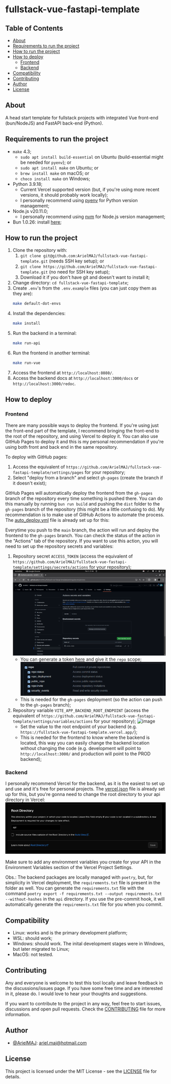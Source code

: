 # fullstack-vue-fastapi-template

## Table of Contents

- [About](#about)
- [Requirements to run the project](#requirements-to-run-the-project)
- [How to run the project](#how-to-run-the-project)
- [How to deploy](#how-to-deploy)
  - [Frontend](#frontend)
  - [Backend](#backend)
- [Compatibility](#compatibility)
- [Contributing](#contributing)
- [Author](#author)
- [License](#license)

## About

A head start template for fullstack projects with integrated Vue front-end (bun/NodeJS) and FastAPI back-end (Python).

## Requirements to run the project

- `make` 4.3;
  - `sudo apt install build-essential` on Ubuntu (build-essential might be needed for `pyenv`); or
  - `sudo apt install make` on Ubuntu; or
  - `brew install make` on macOS; or
  - `choco install make` on Windows;
- Python 3.9.18;
  - Current Vercel supported version (but, if you're using more recent versions, it should probably work locally);
  - I personally recommend using [pyenv](https://github.com/pyenv/pyenv?tab=readme-ov-file#installation) for Python version management;
- Node.js v20.11.0;
  - I personally recommend using [nvm](https://github.com/nvm-sh/nvm?tab=readme-ov-file#installing-and-updating) for Node.js version management;
- Bun 1.0.26: install [here](https://bun.sh/);

## How to run the project

1. Clone the repository with:
   1. `git clone git@github.com:ArielMAJ/fullstack-vue-fastapi-template.git` (needs SSH key setup); or
   2. `git clone https://github.com/ArielMAJ/fullstack-vue-fastapi-template.git` (no need for SSH key setup);
   3. Download it if you don't have git and doesn't want to install it;
2. Change directory: `cd fullstack-vue-fastapi-template`;
3. Create `.env`'s from the `.env.example` files (you can just copy them as they are):
   ```bash
   make default-dot-envs
   ```
4. Install the dependencies:
   ```bash
   make install
   ```
5. Run the backend in a terminal:
   ```bash
   make run-api
   ```
6. Run the frontend in another terminal:
   ```bash
   make run-vue
   ```
7. Access the frontend at `http://localhost:8080/`.
8. Access the backend docs at `http://localhost:3000/docs` or `http://localhost:3000/redoc`.

## How to deploy

### Frontend

There are many possible ways to deploy the frontend. If you're using just the front-end part of the template, I recommend bringing the front-end to the root of the repository, and using Vercel to deploy it. You can also use GitHub Pages to deploy it and this is my personal recommendation if you're using both front and back end in the same repository.

To deploy with GitHub pages:

1. Access the equivalent of `https://github.com/ArielMAJ/fullstack-vue-fastapi-template/settings/pages` for your repository;
2. Select "deploy from a branch" and select `gh-pages` (create the branch if it doesn't exist);

GitHub Pages will automatically deploy the frontend from the `gh-pages` branch of the repository every time something is pushed there. You can do this manually by running `bun run build` and pushing the `dist` folder to the `gh-pages` branch of the repository (this might be a little confusing to do). My recommendation is to make use of GitHub Actions to automate the process. The [auto_deploy.yml](./.github/workflows/auto_deploy.yml) file is already set up for this:

Everytime you push to the `main` branch, the action will run and deploy the frontend to the `gh-pages` branch. You can check the status of the action in the "Actions" tab of the repository. If you want to use this action, you will need to set up the repository secrets and variables:

1.  Repository secret `ACCESS_TOKEN` (access the equivalent of `https://github.com/ArielMAJ/fullstack-vue-fastapi-template/settings/secrets/actions` for your repository);
    ![GitHub secrets image](./docs/images/github-secrets.png)
    - You can generate a token [here](https://github.com/settings/tokens) and give it the `repo` scope;
      ![repo scope image](./docs/images/repo-scope-image.png)
    - This is needed for the `gh-pages` deployment (so the action can push to the `gh-pages` branch);
2.  Repository variable `VITE_APP_BACKEND_ROOT_ENDPOINT` (access the equivalent of `https://github.com/ArielMAJ/fullstack-vue-fastapi-template/settings/variables/actions` for your repository);
    ![image](https://github.com/ArielMAJ/fullstack-vue-fastapi-template/assets/69123486/2b997bf8-1a79-4c6e-8596-55feb663f9b6)
    - Set the value to the root endpoint of your backend (e.g. `https://fullstack-vue-fastapi-template.vercel.app/`);
    - This is needed for the frontend to know where the backend is located, this way you can easily change the backend location without changing the code (e.g. development will point to `http://localhost:3000/` and production will point to the PROD backend);

### Backend

I personally recommend Vercel for the backend, as it is the easiest to set up and use and it's free for personal projects. The [vercel.json](./vercel.json) file is already set up for this, but you're gonna need to change the root directory to your api directory in Vercel:
![API root folder image](./docs/images/api-root-folder.png)

Make sure to add any environment variables you create for your API in the Environment Variables section of the Vercel Project Settings.

Obs.: The backend packages are locally managed with `poetry`, but, for simplicity in Vercel deployment, the `requirements.txt` file is present in the folder as well. You can generate the `requirements.txt` file with the command `poetry export -f requirements.txt --output requirements.txt --without-hashes` in the `api` directory. If you use the pre-commit hook, it will automatically generate the `requirements.txt` file for you when you commit.

## Compatibility

- Linux: works and is the primary development platform;
- WSL: should work;
- Windows: should work. The inital development stages were in Windows, but later migrated to Linux;
- MacOS: not tested.

## Contributing

Any and everyone is welcome to test this tool locally and leave feedback in the discussions/issues page. If you have some free time and are interested in it, please do. I would love to hear your thoughts and suggestions.

If you want to contribute to the project in any way, feel free to start issues, discussions and open pull requests. Check the [CONTRIBUTING](CONTRIBUTING.md) file for more information.

## Author

- [@ArielMAJ](https://ariel.artadevs.tech/): ariel.maj@hotmail.com

## License

This project is licensed under the MIT License - see the [LICENSE](LICENSE) file for details.
